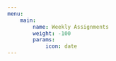 ```yaml
---
menu:
    main:
        name: Weekly Assignments
        weight: -100
        params:
            icon: date
---
```



























































































































